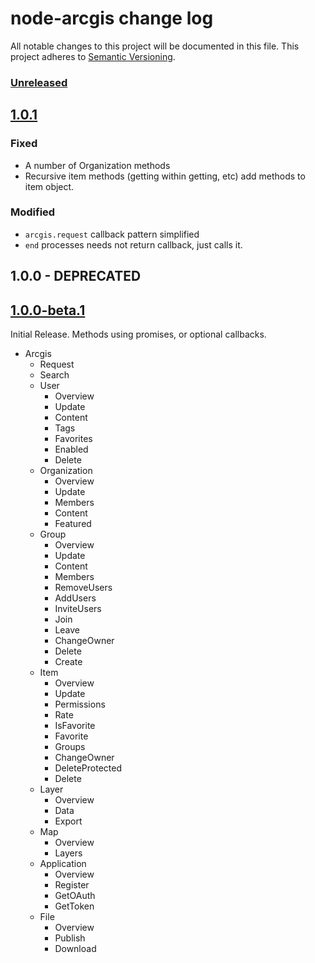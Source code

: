 # node-arcgis change log

All notable changes to this project will be documented in this file. This project adheres to [Semantic Versioning](http://semver.org/).

### [Unreleased](https://github.com/Esri/node-arcgis/compare/v1.0.1...HEAD)

## [1.0.1]

### Fixed

- A number of Organization methods
- Recursive item methods (getting within getting, etc) add methods to item object.

### Modified

- `arcgis.request` callback pattern simplified
- `end` processes needs not return callback, just calls it.

## 1.0.0 - DEPRECATED

## [1.0.0-beta.1]

Initial Release. Methods using promises, or optional callbacks.

- Arcgis
	- Request
	- Search
	- User
		- Overview
		- Update
		- Content
		- Tags
		- Favorites
		- Enabled
		- Delete
	- Organization
		- Overview
		- Update
		- Members
		- Content
		- Featured
	- Group
		- Overview
		- Update
		- Content
		- Members
		- RemoveUsers
		- AddUsers
		- InviteUsers
		- Join
		- Leave
		- ChangeOwner
		- Delete
		- Create
	- Item
		- Overview
		- Update
		- Permissions
		- Rate
		- IsFavorite
		- Favorite
		- Groups
		- ChangeOwner
		- DeleteProtected
		- Delete
	- Layer
		- Overview
		- Data
		- Export
	- Map
		- Overview
		- Layers
	- Application
		- Overview
		- Register
		- GetOAuth
		- GetToken
	- File
		- Overview
		- Publish
		- Download

[1.0.1]:(https://github.com/Esri/node-arcgis/compare/v1.0.0-beta.1...v1.0.1)
[1.0.0-beta.1]:https://github.com/Esri/node-arcgis/releases/tag/v1.0.0-beta.1

